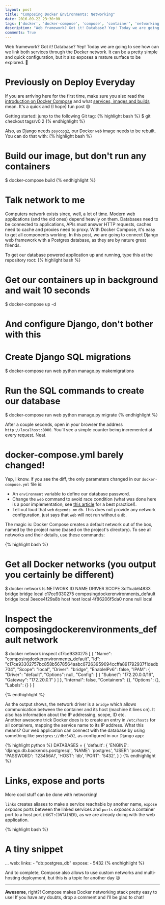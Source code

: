 ```yaml
---
layout: post
title: "Composing Docker Environments: Networking"
date: 2016-09-22 23:30:00
tags: ['docker', 'docker-compose', 'compose', 'container', 'networking']
description: "Web framework? Got it! Database? Yep! Today we are going to see how can we link both services through the Docker network. It can a be pretty simple and quick configuration, but it also exposes a mature surface to be explored. :whale:"
comments: True
---
```


Web framework? Got it! Database? Yep! Today we are going to see how can we link both services through the Docker network. It can be a pretty simple and quick configuration, but it also exposes a mature surface to be explored. :whale:

# Previously on Deploy Everyday
If you are arriving here for the first time, make sure you also read the [introduction on Docker Compose](http://deployeveryday.com/2016/09/20/composing-docker-environments.html) and what [services, images and builds](http://deployeveryday.com/2016/09/21/composing-docker-environments-services-images-builds.html) mean. It's a quick and (I hope) fun post :smile:

Getting started: jump to the following Git tag:
{% highlight bash %}
$ git checkout tags/v0.2
{% endhighlight %}

Also, as Django needs `psycopg2`, our Docker `web` image needs to be rebuilt. You can do that with:
{% highlight bash %}
# Build our image, but don't run any containers
$ docker-compose build
{% endhighlight %}


# Talk network to me
Computers network exists since, well, a lot of time. Modern web applications (and the old ones) depend heavily on them. Databases need to be connected to applications, APIs must answer HTTP requests, caches need to cache and proxies need to proxy. With Docker Compose, it's easy to get all components working. 
In this post, we are going to connect Django web framework with a Postgres database, as they are by nature great friends.

To get our database powered application up and running, type this at the repository root:
{% highlight bash %}
# Get our containers up in background and wait 10 seconds
$ docker-compose up -d

# And configure Django, don't bother with this
# Create Django SQL migrations
$ docker-compose run web python manage.py makemigrations

# Run the SQL commands to create our database
$ docker-compose run web python manage.py migrate
{% endhighlight %}

After a couple seconds, open in your browser the address `http://localhost:8000`. You'll see a simple counter being incremented at every request. Neat.

# docker-compose.yml barely changed!
Yep, I know. If you see the diff, the only parameters changed in our `docker-compose.yml` file is:
- An `environment` variable to define our database password.
- Change the `web` command to avoid race condition (what was done here is a poor implementation, see [this article](http://deployeveryday.com/2016/09/12/race-condition-docker-compose.html) for a best practice!).
- Tell out loud that `web` `depends_on` `db`. This does not provide any network configuration, just says that `web` will not run without a `db`.

The magic is: Docker Compose creates a default network out of the box, named by the project name (based on the project's directory). To see all networks and their details, use these commands:


{% highlight bash %}
# Get all Docker networks (you output you certainly be different)
$ docker network ls
NETWORK ID          NAME                                     DRIVER              SCOPE
3cf1cab64833        bridge                                   bridge              local
c17ce9330275        composingdockerenvironments_default      bridge              local
3eece4f29a8b        host                                     host                local
4f86206f5da0        none                                     null                local

# Inspect the composingdockerenvironments_default network
$ docker network inspect c17ce9330275
[
    {
        "Name": "composingdockerenvironments_default",
        "Id": "c17ce93302757bc858b5678564aabc67263959094ccffa891792937f1dedb704",
        "Scope": "local",
        "Driver": "bridge",
        "EnableIPv6": false,
        "IPAM": {
            "Driver": "default",
            "Options": null,
            "Config": [
                {
                    "Subnet": "172.20.0.0/16",
                    "Gateway": "172.20.0.1"
                }
            ]
        },
        "Internal": false,
        "Containers": {},
        "Options": {},
        "Labels": {}
    }
]

{% endhighlight %}

As the output shows, the network driver is a `bridge` which allows communication between the container and its host (machine it lives on). It also has information about the IP addressing, scope, ID etc.    
Another awesome trick Docker does is to create an entry in `/etc/hosts` for all containers, mapping the service name to its IP address. What this means? Our web application can connect with the database by using something like `postgres://db:5432`, as configured in our Django app:

{% highlight python %}
DATABASES = {
    'default': {
        'ENGINE': 'django.db.backends.postgresql',
        'NAME': 'postgres',
        'USER': 'postgres',
        'PASSWORD': '123456A!',
        'HOST': 'db',
        'PORT': '5432',
    }
}
{% endhighlight %}

# Links, expose and ports
More cool stuff can be done with networking!

`links` creates aliases to make a service reachable by another name, `expose` *exposes* ports between the linked services and `ports` *exposes* a container port to a host port (`HOST:CONTAINER`), as we are already doing with the web application.

{% highlight bash %}
# A tiny snippet
...
  web:
    links:
      - "db:postgres_db"
    expose:
      - 5432
{% endhighlight %}

And to complete, Compose also allows to use custom networks and multi-hosting deployment, but this is a topic for another day :wink:

---

**Awesome**, right?! Compose makes Docker networking stack pretty easy to use! If you have any doubts, drop a comment and I'll be glad to chat!
